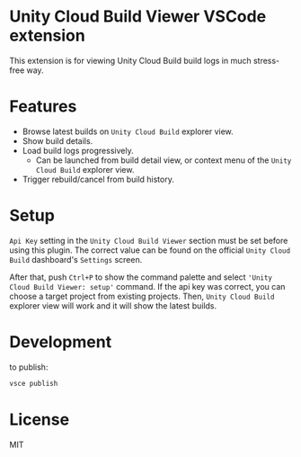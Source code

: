 # Unity Cloud Build Viewer VSCode extension

This extension is for viewing Unity Cloud Build build logs in much stress-free way.

# Features

* Browse latest builds on `Unity Cloud Build` explorer view.
* Show build details.
* Load build logs progressively.
  * Can be launched from build detail view, or context menu of the `Unity Cloud Build` explorer view.
* Trigger rebuild/cancel from build history.

# Setup

`Api Key` setting in the `Unity Cloud Build Viewer` section must be set before using this plugin. The correct value can be found on the official `Unity Cloud Build` dashboard's `Settings` screen.

After that, push `Ctrl+P` to show the command palette and select `'Unity Cloud Build Viewer: setup'` command.
If the api key was correct, you can choose a target project from existing projects.
Then, `Unity Cloud Build` explorer view will work and it will show the latest builds.

# Development

to publish:

```sh
vsce publish
```

# License

MIT
